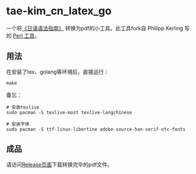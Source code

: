 # tae-kim_cn_latex_go

一个将[《日语语法指南》](http://res.wokanxing.info/jpgramma/) 转换为pdf的小工具。此工具fork自 Philipp Kerling 写的 [Perl 工具](https://github.com/bobbens/tae-kim_latex)。

## 用法
在安装了tex、golang等环境后，直接运行：
```
make
```

备忘：

```
# 安装texlive
sudo pacman -S texlive-most texlive-langchinese

# 安装字体
sudo pacman -S ttf-linux-libertine adobe-source-han-serif-otc-fonts
```

## 成品

请访问[Release页面](https://github.com/jiangming1399/tae-kim_cn_latex_go/releases/latest)下载转换完毕的pdf文件。
